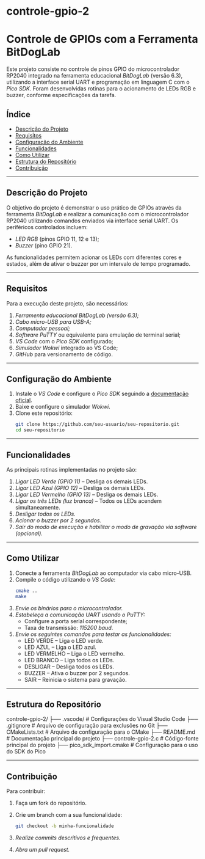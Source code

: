 # controle-gpio-2

# Controle de GPIOs com a Ferramenta BitDogLab

Este projeto consiste no controle de pinos GPIO do microcontrolador RP2040 integrado na ferramenta educacional *BitDogLab* (versão 6.3), utilizando a interface serial UART e programação em linguagem C com o *Pico SDK*. Foram desenvolvidas rotinas para o acionamento de LEDs RGB e buzzer, conforme especificações da tarefa.

## Índice
- [Descrição do Projeto](#descrição-do-projeto)
- [Requisitos](#requisitos)
- [Configuração do Ambiente](#configuração-do-ambiente)
- [Funcionalidades](#funcionalidades)
- [Como Utilizar](#como-utilizar)
- [Estrutura do Repositório](#estrutura-do-repositório)
- [Contribuição](#contribuição)

---

## Descrição do Projeto
O objetivo do projeto é demonstrar o uso prático de GPIOs através da ferramenta *BitDogLab* e realizar a comunicação com o microcontrolador RP2040 utilizando comandos enviados via interface serial UART. Os periféricos controlados incluem:
- *LED RGB* (pinos GPIO 11, 12 e 13);
- *Buzzer* (pino GPIO 21).

As funcionalidades permitem acionar os LEDs com diferentes cores e estados, além de ativar o buzzer por um intervalo de tempo programado.

---

## Requisitos
Para a execução deste projeto, são necessários:
1. *Ferramenta educacional BitDogLab (versão 6.3);*
2. *Cabo micro-USB para USB-A;*
3. *Computador pessoal;*
4. *Software PuTTY* ou equivalente para emulação de terminal serial;
5. *VS Code* com o *Pico SDK* configurado;
6. *Simulador Wokwi* integrado ao VS Code;
7. *GitHub* para versionamento de código.

---

## Configuração do Ambiente
1. Instale o *VS Code* e configure o *Pico SDK* seguindo a [documentação oficial](https://github.com/raspberrypi/pico-sdk).
2. Baixe e configure o simulador *Wokwi*.
3. Clone este repositório:
   ```bash
   git clone https://github.com/seu-usuario/seu-repositorio.git
   cd seu-repositorio

---

## Funcionalidades

As principais rotinas implementadas no projeto são:

1. *Ligar LED Verde (GPIO 11)* – Desliga os demais LEDs.
2. *Ligar LED Azul (GPIO 12)* – Desliga os demais LEDs.
3. *Ligar LED Vermelho (GPIO 13)* – Desliga os demais LEDs.
4. *Ligar os três LEDs (luz branca)* – Todos os LEDs acendem simultaneamente.
5. *Desligar todos os LEDs.*
6. *Acionar o buzzer por 2 segundos.*
7. *Sair do modo de execução e habilitar o modo de gravação via software (opcional).*

---

## Como Utilizar

1. Conecte a ferramenta *BitDogLab* ao computador via cabo micro-USB.
2. Compile o código utilizando o *VS Code*:
   ```bash
   cmake ..
   make
3. *Envie os binários para o microcontrolador.*
4. *Estabeleça a comunicação UART usando o PuTTY:*
   - Configure a porta serial correspondente;
   - Taxa de transmissão: *115200 baud*.
5. *Envie os seguintes comandos para testar as funcionalidades:*
   - LED VERDE – Liga o LED verde.
   - LED AZUL – Liga o LED azul.
   - LED VERMELHO – Liga o LED vermelho.
   - LED BRANCO – Liga todos os LEDs.
   - DESLIGAR – Desliga todos os LEDs.
   - BUZZER – Ativa o buzzer por 2 segundos.
   - SAIR – Reinicia o sistema para gravação.

---

## Estrutura do Repositório

controle-gpio-2/
├── .vscode/               # Configurações do Visual Studio Code
├── .gitignore             # Arquivo de configuração para exclusões no Git
├── CMakeLists.txt         # Arquivo de configuração para o CMake
├── README.md              # Documentação principal do projeto
├── controle-gpio-2.c      # Código-fonte principal do projeto
├── pico_sdk_import.cmake  # Configuração para o uso do SDK do Pico

---

## Contribuição

Para contribuir:

1. Faça um fork do repositório.
2. Crie um branch com a sua funcionalidade:
   ```bash
   git checkout -b minha-funcionalidade
3. *Realize commits descritivos e frequentes.*

4. *Abra um pull request.*
